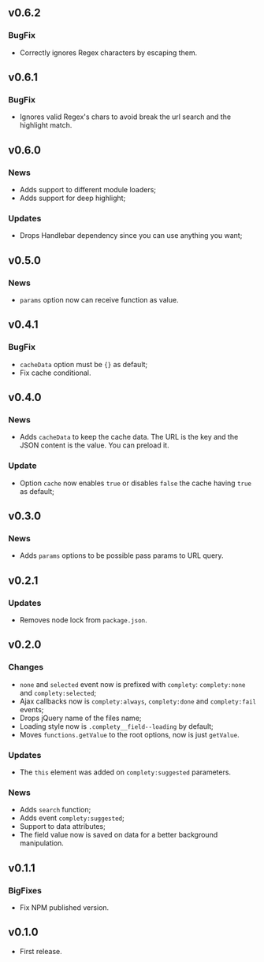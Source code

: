 ## v0.6.2

### BugFix

+ Correctly ignores Regex characters by escaping them.

## v0.6.1

### BugFix

+ Ignores valid Regex's chars to avoid break the url search and the highlight match.

## v0.6.0

### News

+ Adds support to different module loaders;
+ Adds support for deep highlight;

### Updates

+ Drops Handlebar dependency since you can use anything you want;

## v0.5.0

### News

+ `params` option now can receive function as value.

## v0.4.1

### BugFix

+ `cacheData` option must be `{}` as default;
+ Fix cache conditional.

## v0.4.0

### News

+ Adds `cacheData` to keep the cache data. The URL is the key and the JSON content is the value. You can preload it.

### Update

+ Option `cache` now enables `true` or disables `false` the cache having `true` as default;

## v0.3.0

### News

+ Adds `params` options to be possible pass params to URL query.

## v0.2.1

### Updates

+ Removes node lock from `package.json`.

## v0.2.0

### Changes

+ `none` and `selected` event now is prefixed with `complety`: `complety:none` and `complety:selected`;
+ Ajax callbacks now is `complety:always`, `complety:done` and `complety:fail` events;
+ Drops jQuery name of the files name;
+ Loading style now is `.complety__field--loading` by default;
+ Moves `functions.getValue` to the root options, now is just `getValue`.

### Updates

+ The `this` element was added on `complety:suggested` parameters.

### News

+ Adds `search` function;
+ Adds event `complety:suggested`;
+ Support to data attributes;
+ The field value now is saved on data for a better background manipulation.

## v0.1.1

### BigFixes

+ Fix NPM published version.

## v0.1.0

+ First release.
